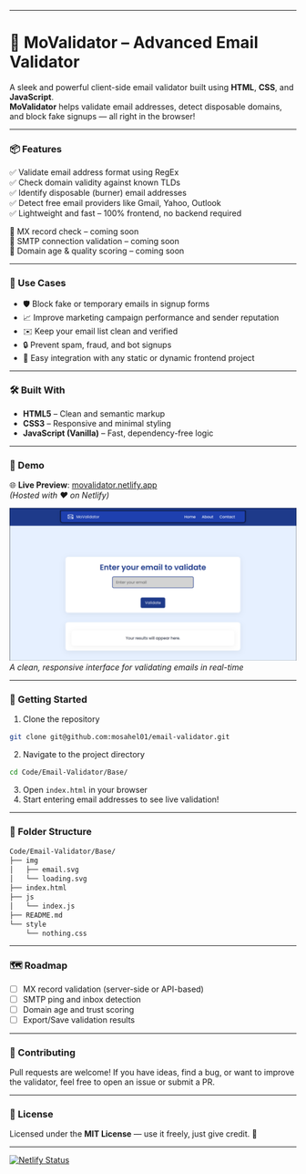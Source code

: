
---

# 🚀 MoValidator – Advanced Email Validator

A sleek and powerful client-side email validator built using **HTML**, **CSS**, and **JavaScript**.  
**MoValidator** helps validate email addresses, detect disposable domains, and block fake signups — all right in the browser!

---

### 📦 Features

✅ Validate email address format using RegEx  
✅ Check domain validity against known TLDs  
✅ Identify disposable (burner) email addresses  
✅ Detect free email providers like Gmail, Yahoo, Outlook  
✅ Lightweight and fast – 100% frontend, no backend required  

🚨 MX record check – coming soon  
🚨 SMTP connection validation – coming soon  
🚨 Domain age & quality scoring – coming soon

---

### 🎯 Use Cases

- 🛡️ Block fake or temporary emails in signup forms  
- 📈 Improve marketing campaign performance and sender reputation  
- ✉️ Keep your email list clean and verified  
- 🔒 Prevent spam, fraud, and bot signups  
- 🔧 Easy integration with any static or dynamic frontend project  

---

### 🛠️ Built With

- **HTML5** – Clean and semantic markup  
- **CSS3** – Responsive and minimal styling  
- **JavaScript (Vanilla)** – Fast, dependency-free logic  

---

### 📸 Demo

🌐 **Live Preview**: [movalidator.netlify.app](https://movalidator.netlify.app)  
*(Hosted with ❤️ on Netlify)*

![UI Preview](./img/demo.png)  
*A clean, responsive interface for validating emails in real-time*

---

### 🚀 Getting Started

1. Clone the repository  
```bash
git clone git@github.com:mosahel01/email-validator.git
```

2. Navigate to the project directory  
```bash
cd Code/Email-Validator/Base/
```

3. Open `index.html` in your browser  
4. Start entering email addresses to see live validation!

---

### 📂 Folder Structure

```
Code/Email-Validator/Base/
├── img
│   ├── email.svg
│   └── loading.svg
├── index.html
├── js
│   └── index.js
├── README.md
└── style
    └── nothing.css
```

---

### 🗺️ Roadmap

- [ ] MX record validation (server-side or API-based)
- [ ] SMTP ping and inbox detection
- [ ] Domain age and trust scoring
- [ ] Export/Save validation results

---

### 🤝 Contributing

Pull requests are welcome! If you have ideas, find a bug, or want to improve the validator, feel free to open an issue or submit a PR.

---

### 📄 License

Licensed under the **MIT License** — use it freely, just give credit. 💌

---
[![Netlify Status](https://api.netlify.com/api/v1/badges/e6af664d-6999-4cd7-8c16-efb52a76112b/deploy-status)](https://app.netlify.com/sites/movalidator/deploys)
